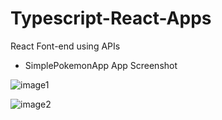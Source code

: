 # Typescript-React-Apps
React Font-end using APIs 

- SimplePokemonApp
App Screenshot

![image1](https://github.com/alphoenixbiz/Typescript-React-Apps/blob/master/Capture.PNG)


![image2](https://github.com/alphoenixbiz/Typescript-React-Apps/blob/master/Capture1.PNG)



